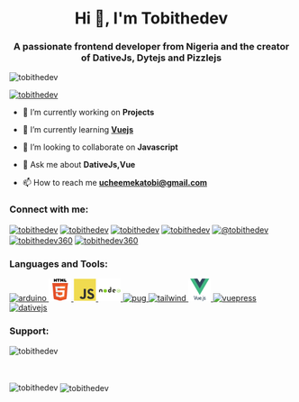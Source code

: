 <h1 align="center">Hi 👋, I'm Tobithedev</h1>
<h3 align="center">A passionate frontend developer from Nigeria and the creator of DativeJs, Dytejs and Pizzlejs</h3>

<p align="left"> <img src="https://komarev.com/ghpvc/?username=tobithedev&label=Profile%20views&color=0e75b6&style=flat" alt="tobithedev" /> </p>

<p align="left"> <a href="https://github.com/ryo-ma/github-profile-trophy"><img src="https://github-profile-trophy.vercel.app/?username=tobithedev" alt="tobithedev" /></a> </p>

- 🔭 I’m currently working on **Projects**

- 🌱 I’m currently learning **[Vuejs](https://v3.vuejs.org)**

- 👯 I’m looking to collaborate on **Javascript**

- 💬 Ask me about **DativeJs,Vue**

- 📫 How to reach me **ucheemekatobi@gmail.com**

<h3 align="left">Connect with me:</h3>
<p align="left">
<a href="https://codepen.io/tobithedev" target="blank"><img align="center" src="https://raw.githubusercontent.com/rahuldkjain/github-profile-readme-generator/master/src/images/icons/Social/codepen.svg" alt="tobithedev" height="30" width="40" /></a>
<a href="https://dev.to/tobithedev" target="blank"><img align="center" src="https://cdn.jsdelivr.net/npm/simple-icons@3.0.1/icons/dev-dot-to.svg" alt="tobithedev" height="30" width="40" /></a>
<a href="https://linkedin.com/in/tobithedev" target="blank"><img align="center" src="https://raw.githubusercontent.com/rahuldkjain/github-profile-readme-generator/master/src/images/icons/Social/linked-in-alt.svg" alt="tobithedev" height="30" width="40" /></a>
<a href="https://instagram.com/tobithedev" target="blank"><img align="center" src="https://raw.githubusercontent.com/rahuldkjain/github-profile-readme-generator/master/src/images/icons/Social/instagram.svg" alt="tobithedev" height="30" width="40" /></a>
<a href="https://medium.com/@tobithedev" target="blank"><img align="center" src="https://raw.githubusercontent.com/rahuldkjain/github-profile-readme-generator/master/src/images/icons/Social/medium.svg" alt="@tobithedev" height="30" width="40" /></a>
<a href="https://twitter.com/tobithedev360" target="blank"><img align="center" src="https://raw.githubusercontent.com/rahuldkjain/github-profile-readme-generator/master/src/images/icons/Social/twitter.svg" alt="tobithedev360" height="30" width="40" /></a>
 <a href="https://www.facebook.com/tobithedev360/" target="blank"><img align="center" src="https://raw.githubusercontent.com/rahuldkjain/github-profile-readme-generator/master/src/images/icons/Social/facebook.svg" alt="tobithedev360" height="30" width="40" /></a>
</p>

<h3 align="left">Languages and Tools:</h3>
<p align="left"> <a href="https://www.arduino.cc/" target="_blank"> <img src="https://cdn.worldvectorlogo.com/logos/arduino-1.svg" alt="arduino" width="40" height="40"/> </a> <a href="https://www.w3.org/html/" target="_blank"> <img src="https://raw.githubusercontent.com/devicons/devicon/master/icons/html5/html5-original-wordmark.svg" alt="html5" width="40" height="40"/> </a> <a href="https://developer.mozilla.org/en-US/docs/Web/JavaScript" target="_blank"> <img src="https://raw.githubusercontent.com/devicons/devicon/master/icons/javascript/javascript-original.svg" alt="javascript" width="40" height="40"/> </a> <a href="https://nodejs.org" target="_blank"> <img src="https://raw.githubusercontent.com/devicons/devicon/master/icons/nodejs/nodejs-original-wordmark.svg" alt="nodejs" width="40" height="40"/> </a> <a href="https://pugjs.org" target="_blank"> <img src="https://cdn.worldvectorlogo.com/logos/pug.svg" alt="pug" width="40" height="40"/> </a> <a href="https://tailwindcss.com/" target="_blank"> <img src="https://www.vectorlogo.zone/logos/tailwindcss/tailwindcss-icon.svg" alt="tailwind" width="40" height="40"/> </a> <a href="https://vuejs.org/" target="_blank"> <img src="https://raw.githubusercontent.com/devicons/devicon/master/icons/vuejs/vuejs-original-wordmark.svg" alt="vuejs" width="40" height="40"/> </a> <a href="https://vuepress.vuejs.org/" target="_blank"> <img src="https://raw.githubusercontent.com/AliasIO/wappalyzer/master/src/drivers/webextension/images/icons/VuePress.svg" alt="vuepress" width="40" height="40"/> </a>  <a href="https://dativejs.js.org/" target="_blank"> <img src="https://dativejs.js.org/public/logo.svg" alt="dativejs" width="40" height="40"/> </a></p>


<h3 align="left">Support:</h3>
<p><a href="https://www.buymeacoffee.com/tobithedev"> <img align="left" src="https://cdn.buymeacoffee.com/buttons/v2/default-yellow.png" height="50" width="210" alt="tobithedev" /></a></p><br><br><br />


<p><img align="left" src="https://github-readme-stats.vercel.app/api/top-langs?username=tobithedev&show_icons=true&locale=en&layout=compact" alt="tobithedev" /></p>

<p>&nbsp;<img align="center" src="https://github-readme-stats.vercel.app/api?username=tobithedev&show_icons=true&locale=en" alt="tobithedev" /></p>

